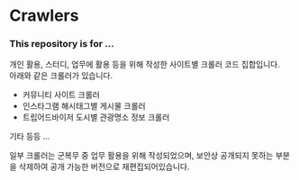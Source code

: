 Crawlers
=======

### This repository is for ...
개인 활용, 스터디, 업무에 활용 등을 위해 작성한 사이트별 크롤러 코드 집합입니다.  
아래와 같은 크롤러가 있습니다.

   - 커뮤니티 사이트 크롤러
   - 인스타그램 해시태그별 게시물 크롤러
   - 트립어드바이저 도시별 관광명소 정보 크롤러

기타 등등 ...

일부 크롤러는 군복무 중 업무 활용을 위해 작성되었으며, 
보안상 공개되지 못하는 부분을 삭제하여 공개 가능한 버전으로 재편집되어있습니다.
